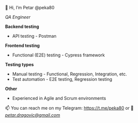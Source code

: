 👋 Hi, I’m Petar @peka80

*QA Engineer*

**Backend testing** 

  - API testing - Postman
 
**Frontend testing**

  - Functional (E2E) testing - Cypress framework

**Testing types**

  - Manual testing - Functional, Regression, Integration, etc.
  - Test automation - E2E testing, Regression testing

**Other**

  - Experienced in Agile and Scrum environments



📫 You can reach me on my Telegram: https://t.me/peka80 or 📧 *petar.dragovic@gmail.com*
<!-- 💞️ I’m looking to collaborate on -->

<!---
peka80/peka80 is a ✨ special ✨ repository because its `README.md` (this file) appears on your GitHub profile.
You can click the Preview link to take a look at your changes.
--->
